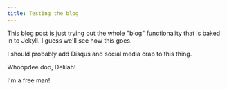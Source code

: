 ```yaml
---
title: Testing the blog
---
```


This blog post is just trying out the whole "blog" functionality that is 
baked in to Jekyll. I guess we'll see how this goes.

I should probably add Disqus and social media crap to this thing.

Whoopdee doo, Delilah!

I'm a free man!
